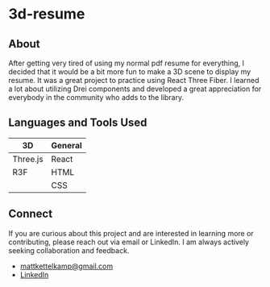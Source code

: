 # 3d-resume

## About
After getting very tired of using my normal pdf resume for everything, I decided that it would be a bit more fun to make a 3D scene to display my resume. It was a great project to practice using React Three Fiber. I learned a lot about utilizing Drei components and developed a great appreciation for everybody in the community who adds to the library. 

## Languages and Tools Used
| 3D          | General          |
| ----------- | ---------------- |
| Three.js    | React            |
| R3F         | HTML             |
|             | CSS              |

## Connect
If you are curious about this project and are interested in learning more or contributing, please reach out via email or LinkedIn. I am always actively seeking collaboration and feedback.  
- mattkettelkamp@gmail.com
- [LinkedIn](https://www.linkedin.com/in/matthew-kettelkamp-100490b2/)

